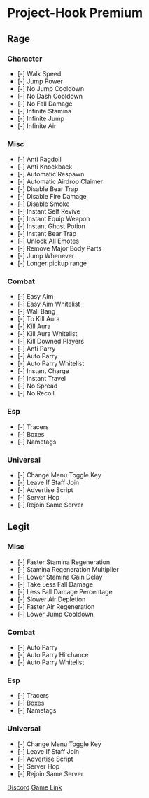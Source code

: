 # Project-Hook Premium

## Rage
### Character
* [-] Walk Speed  
* [-] Jump Power
* [-] No Jump Cooldown
* [-] No Dash Cooldown
* [-] No Fall Damage
* [-] Infinite Stamina
* [-] Infinite Jump
* [-] Infinite Air

### Misc
* [-] Anti Ragdoll
* [-] Anti Knockback
* [-] Automatic Respawn
* [-] Automatic Airdrop Claimer
* [-] Disable Bear Trap
* [-] Disable Fire Damage
* [-] Disable Smoke
* [-] Instant Self Revive
* [-] Instant Equip Weapon
* [-] Instant Ghost Potion
* [-] Instant Bear Trap
* [-] Unlock All Emotes
* [-] Remove Major Body Parts
* [-] Jump Whenever
* [-] Longer pickup range

### Combat
* [-] Easy Aim
* [-] Easy Aim Whitelist
* [-] Wall Bang
* [-] Tp Kill Aura
* [-] Kill Aura
* [-] Kill Aura Whitelist
* [-] Kill Downed Players
* [-] Anti Parry
* [-] Auto Parry
* [-] Auto Parry Whitelist
* [-] Instant Charge
* [-] Instant Travel
* [-] No Spread
* [-] No Recoil

### Esp
* [-] Tracers
* [-] Boxes
* [-] Nametags

### Universal
* [-] Change Menu Toggle Key
* [-] Leave If Staff Join
* [-] Advertise Script
* [-] Server Hop
* [-] Rejoin Same Server

## Legit
### Misc
* [-] Faster Stamina Regeneration
* [-] Stamina Regeneration Multiplier
* [-] Lower Stamina Gain Delay
* [-] Take Less Fall Damage
* [-] Less Fall Damage Percentage
* [-] Slower Air Depletion
* [-] Faster Air Regeneration
* [-] Lower Jump Cooldown

### Combat
* [-] Auto Parry
* [-] Auto Parry Hitchance
* [-] Auto Parry Whitelist

### Esp
* [-] Tracers
* [-] Boxes
* [-] Nametags

### Universal
* [-] Change Menu Toggle Key
* [-] Leave If Staff Join
* [-] Advertise Script
* [-] Server Hop
* [-] Rejoin Same Server

[Discord](https://discord.gg/A6N3nJeEsR)
[Game Link](https://www.roblox.com/games/4282985734/redir)
